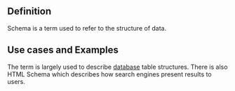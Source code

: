 ## Definition
Schema is a term used to refer to the structure of data. 


## Use cases and Examples
The term is largely used to describe [database](database.md) table structures.
There is also HTML Schema which describes how search engines  present results to users.